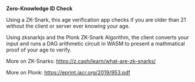 **Zero-Knowledge ID Check**

Using a ZK-Snark, this age verification app checks if you are older than 21 without the client or server ever knowing your age.

Using zksnarkjs and the Plonk ZK-Snark Algorithm, the client converts your input and runs a DAG arithmetic circuit in WASM to present a mathmatical proof of your age to verify.

More on ZK-Snarks: https://z.cash/learn/what-are-zk-snarks/

More on Plonk: https://eprint.iacr.org/2019/953.pdf
